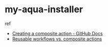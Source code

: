 # my-aqua-installer

ref

- [Creating a composite action - GitHub Docs](https://docs.github.com/en/actions/creating-actions/creating-a-composite-action)
- [Reusable workflows vs. composite actions](https://github.blog/2022-02-10-using-reusable-workflows-github-actions/#reusable-workflows-vs-composite-actions)
